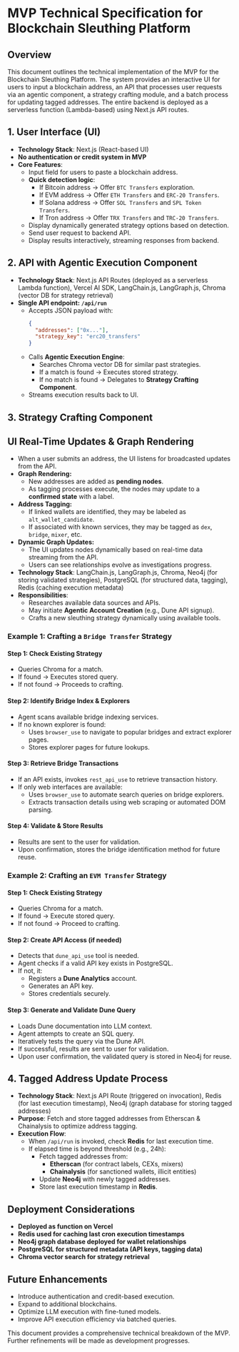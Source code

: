# MVP Technical Specification for Blockchain Sleuthing Platform

## Overview
This document outlines the technical implementation of the MVP for the Blockchain Sleuthing Platform. The system provides an interactive UI for users to input a blockchain address, an API that processes user requests via an agentic component, a strategy crafting module, and a batch process for updating tagged addresses. The entire backend is deployed as a serverless function (Lambda-based) using Next.js API routes.

## **1. User Interface (UI)**
- **Technology Stack**: Next.js (React-based UI)
- **No authentication or credit system in MVP**
- **Core Features**:
  - Input field for users to paste a blockchain address.
  - **Quick detection logic**:
    - If Bitcoin address → Offer `BTC Transfers` exploration.
    - If EVM address → Offer `ETH Transfers` and `ERC-20 Transfers`.
    - If Solana address → Offer `SOL Transfers` and `SPL Token Transfers`.
    - If Tron address → Offer `TRX Transfers` and `TRC-20 Transfers`.
  - Display dynamically generated strategy options based on detection.
  - Send user request to backend API.
  - Display results interactively, streaming responses from backend.

## **2. API with Agentic Execution Component**
- **Technology Stack**: Next.js API Routes (deployed as a serverless Lambda function), Vercel AI SDK, LangChain.js, LangGraph.js, Chroma (vector DB for strategy retrieval)
- **Single API endpoint: `/api/run`**
  - Accepts JSON payload with:
    ```json
    {
      "addresses": ["0x..."],
      "strategy_key": "erc20_transfers"
    }
    ```
  - Calls **Agentic Execution Engine**:
    - Searches Chroma vector DB for similar past strategies.
    - If a match is found → Executes stored strategy.
    - If no match is found → Delegates to **Strategy Crafting Component**.
  - Streams execution results back to UI.

## **3. Strategy Crafting Component**
## **UI Real-Time Updates & Graph Rendering**
- When a user submits an address, the UI listens for broadcasted updates from the API.
- **Graph Rendering:**
  - New addresses are added as **pending nodes**.
  - As tagging processes execute, the nodes may update to a **confirmed state** with a label.
- **Address Tagging:**
  - If linked wallets are identified, they may be labeled as `alt_wallet_candidate`.
  - If associated with known services, they may be tagged as `dex`, `bridge`, `mixer`, etc.
- **Dynamic Graph Updates:**
  - The UI updates nodes dynamically based on real-time data streaming from the API.
  - Users can see relationships evolve as investigations progress.
- **Technology Stack**: LangChain.js, LangGraph.js, Chroma, Neo4j (for storing validated strategies), PostgreSQL (for structured data, tagging), Redis (caching execution metadata)
- **Responsibilities**:
  - Researches available data sources and APIs.
  - May initiate **Agentic Account Creation** (e.g., Dune API signup).
  - Crafts a new sleuthing strategy dynamically using available tools.

### **Example 1: Crafting a `Bridge Transfer` Strategy**
#### **Step 1: Check Existing Strategy**
- Queries Chroma for a match.
- If found → Executes stored query.
- If not found → Proceeds to crafting.

#### **Step 2: Identify Bridge Index & Explorers**
- Agent scans available bridge indexing services.
- If no known explorer is found:
  - Uses `browser_use` to navigate to popular bridges and extract explorer pages.
  - Stores explorer pages for future lookups.

#### **Step 3: Retrieve Bridge Transactions**
- If an API exists, invokes `rest_api_use` to retrieve transaction history.
- If only web interfaces are available:
  - Uses `browser_use` to automate search queries on bridge explorers.
  - Extracts transaction details using web scraping or automated DOM parsing.

#### **Step 4: Validate & Store Results**
- Results are sent to the user for validation.
- Upon confirmation, stores the bridge identification method for future reuse.

### **Example 2: Crafting an `EVM Transfer` Strategy**
#### **Step 1: Check Existing Strategy**
- Queries Chroma for a match.
- If found → Execute stored query.
- If not found → Proceed to crafting.

#### **Step 2: Create API Access (if needed)**
- Detects that `dune_api_use` tool is needed.
- Agent checks if a valid API key exists in PostgreSQL.
- If not, it:
  - Registers a **Dune Analytics** account.
  - Generates an API key.
  - Stores credentials securely.

#### **Step 3: Generate and Validate Dune Query**
- Loads Dune documentation into LLM context.
- Agent attempts to create an SQL query.
- Iteratively tests the query via the Dune API.
- If successful, results are sent to user for validation.
- Upon user confirmation, the validated query is stored in Neo4j for reuse.

## **4. Tagged Address Update Process**
- **Technology Stack**: Next.js API Route (triggered on invocation), Redis (for last execution timestamp), Neo4j (graph database for storing tagged addresses)
- **Purpose**: Fetch and store tagged addresses from Etherscan & Chainalysis to optimize address tagging.
- **Execution Flow**:
  - When `/api/run` is invoked, check **Redis** for last execution time.
  - If elapsed time is beyond threshold (e.g., 24h):
    - Fetch tagged addresses from:
      - **Etherscan** (for contract labels, CEXs, mixers)
      - **Chainalysis** (for sanctioned wallets, illicit entities)
    - Update **Neo4j** with newly tagged addresses.
    - Store last execution timestamp in **Redis**.

## **Deployment Considerations**
- **Deployed as function on Vercel**
- **Redis used for caching last cron execution timestamps**
- **Neo4j graph database deployed for wallet relationships**
- **PostgreSQL for structured metadata (API keys, tagging data)**
- **Chroma vector search for strategy retrieval**

## **Future Enhancements**
- Introduce authentication and credit-based execution.
- Expand to additional blockchains.
- Optimize LLM execution with fine-tuned models.
- Improve API execution efficiency via batched queries.

This document provides a comprehensive technical breakdown of the MVP. Further refinements will be made as development progresses.

